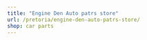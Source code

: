 ```yaml
---
title: "Engine Den Auto patrs store"
url: /pretoria/engine-den-auto-patrs-store/
shop: car parts
---
```

